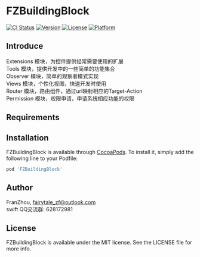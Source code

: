# FZBuildingBlock

[![CI Status](https://img.shields.io/travis/zhoufan123/FZBuildingBlock.svg?style=flat)](https://travis-ci.org/zhoufan123/FZBuildingBlock)
[![Version](https://img.shields.io/cocoapods/v/FZBuildingBlock.svg?style=flat)](https://cocoapods.org/pods/FZBuildingBlock)
[![License](https://img.shields.io/cocoapods/l/FZBuildingBlock.svg?style=flat)](https://cocoapods.org/pods/FZBuildingBlock)
[![Platform](https://img.shields.io/cocoapods/p/FZBuildingBlock.svg?style=flat)](https://cocoapods.org/pods/FZBuildingBlock)

## Introduce

Extensions 模块，为控件提供经常需要使用的扩展<br/>
Tools 模块，提供开发中的一些简单的功能集合<br/>
Observer 模块，简单的观察者模式实现<br/>
Views 模块，个性化视图，快速开发时使用<br/>
Router 模块，路由组件，通过url映射相应的Target-Action<br/>
Permission 模块，权限申请，申请系统相应功能的权限<br/>
  
  

## Requirements

## Installation

FZBuildingBlock is available through [CocoaPods](https://cocoapods.org). To install
it, simply add the following line to your Podfile:


```ruby
pod 'FZBuildingBlock'
```

## Author

FranZhou, fairytale_zf@outlook.com<br/>
swift QQ交流群: 628172981

## License

FZBuildingBlock is available under the MIT license. See the LICENSE file for more info.
